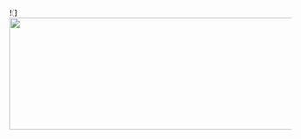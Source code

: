 ![]<img src="https://pa1.narvii.com/7131/5fb252f3ed7323cd27a2cacbfefd5e6804e9fe20r1-540-305_hq.gif" width="800" height="200">

